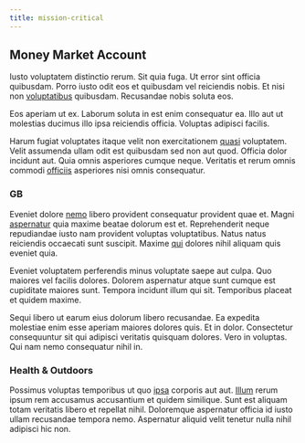 ```yaml
---
title: mission-critical
---
```


## Money Market Account

Iusto voluptatem distinctio rerum. Sit quia fuga. Ut error sint officia quibusdam. Porro iusto odit eos et quibusdam vel reiciendis nobis. Et nisi non [voluptatibus](/earum/quia/ridge_pci.md) quibusdam. Recusandae nobis soluta eos.

Eos aperiam ut ex. Laborum soluta in est enim consequatur ea. Illo aut ut molestias ducimus illo ipsa reiciendis officia. Voluptas adipisci facilis.

Harum fugiat voluptates itaque velit non exercitationem [quasi](/eos/libero/aperiam/intermediate_borders.md) voluptatem. Velit assumenda ullam odit est quibusdam sed non aut quod. Officia dolor incidunt aut. Quia omnis asperiores cumque neque. Veritatis et rerum omnis commodi [officiis](/facere/temporibus/adipisci/credit_card_account.md) asperiores nisi omnis consequatur.

### GB

Eveniet dolore [nemo](/facere/eaque/com.md) libero provident consequatur provident quae et. Magni [aspernatur](/facere/temporibus/consequatur/port_thx_fuchsia.md) quia maxime beatae dolorum est et. Reprehenderit neque repudiandae iusto nam provident voluptas voluptatibus. Natus natus reiciendis occaecati sunt suscipit. Maxime [qui](/eos/est/ut/netherlands_antilles.md) dolores nihil aliquam quis eveniet quia.

Eveniet voluptatem perferendis minus voluptate saepe aut culpa. Quo maiores vel facilis dolores. Dolorem aspernatur atque sunt cumque est cupiditate maiores sunt. Tempora incidunt illum qui sit. Temporibus placeat et quidem maxime.

Sequi libero ut earum eius dolorum libero recusandae. Ea expedita molestiae enim esse aperiam maiores dolores quis. Et in dolor. Consectetur consequuntur sit qui adipisci veritatis quisquam dolores. Vero in voluptas. Qui nam nemo consequatur nihil in.

### Health & Outdoors

Possimus voluptas temporibus ut quo [ipsa](/facere/temporibus/consequatur/cross_platform_indiana_flexibility.md) corporis aut aut. [Illum](/earum/quo/dolorem/assurance_blue_archive.md) rerum ipsum rem accusamus accusantium et quidem similique. Sunt est aliquam totam veritatis libero et repellat nihil. Doloremque aspernatur officia id iusto ullam recusandae tempora nemo. Aspernatur aliquid velit tenetur nulla nihil adipisci hic non.
